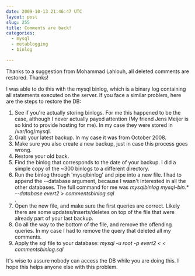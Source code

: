 ```yaml
---
date: 2009-10-13 21:46:47 UTC
layout: post
slug: 255
title: Comments are back!
categories:
  - mysql
  - metablogging
  - binlog

---
```

<p>Thanks to a suggestion from Mohammad Lahlouh, all deleted comments are restored. Thanks!</p>

<p>I was able to do this with the mysql binlog, which is a binary log containing all statements executed on the server. If you face a similar problem, here are the steps to restore the DB:</p>

<ol>
  <li>See if you're actually storing binlogs. For me this happened to be the case, although I never actually payed attention (My friend Jens Meijer is so kind to provide hosting for me). In my case they were stored in /var/log/mysql.</li>
  <li>Grab your latest backup. In my case it was from October 2008.</li>
  <li>Make sure you also create a new backup, just in case this process goes wrong.</li>
  <li>Restore your old back.</li>
  <li>Find the binlog that corresponds to the date of your backup. I did a simple copy of the ~300 binlogs to a different directory.</li>
  <li>Run the binlog through 'mysqlbinlog' and pipe into a new file. I had to append the --database argument, because I wasn't interested in all the other databases. The full command for me was <i>mysqlbinlog mysql-bin.* --database evert2 > commentsbinlog.sql</i></li>.
  <li>Open the new file, and make sure the first queries are correct. Likely there are some updates/inserts/deletes on top of the file that were already part of your last backup.</li>
  <li>Go all the way to the bottom of the file, and remove the offending queries. In my case I had to remove the query that deleted all my comments.</li>
  <li>Apply the sql file to your database: <i>mysql -u root -p evert2 < < commentsbinlog.sql</i></li>
</ol>

<p>It's wise to assure nobody can access the DB while you are doing this. I hope this helps anyone else with this problem.</p>